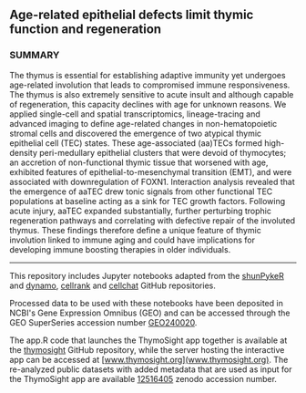 ## Age-related epithelial defects limit thymic function and regeneration 

### SUMMARY

The thymus is essential for establishing adaptive immunity yet undergoes age-related involution that leads to compromised immune responsiveness. The thymus is also extremely sensitive to acute insult and although capable of regeneration, this capacity declines with age for unknown reasons. We applied single-cell and spatial transcriptomics, lineage-tracing and advanced imaging to define age-related changes in non-hematopoietic stromal cells and discovered the emergence of two atypical thymic epithelial cell (TEC) states. These age-associated (aa)TECs formed high-density peri-medullary epithelial clusters that were devoid of thymocytes; an accretion of non-functional thymic tissue that worsened with age, exhibited features of epithelial-to-mesenchymal transition (EMT), and were associated with downregulation of FOXN1. Interaction analysis revealed that the emergence of aaTEC drew tonic signals from other functional TEC populations at baseline acting as a sink for TEC growth factors. Following acute injury, aaTEC expanded substantially, further perturbing trophic regeneration pathways and correlating with defective repair of the involuted thymus. These findings therefore define a unique feature of thymic involution linked to immune aging and could have implications for developing immune boosting therapies in older individuals.
<hr>

This repository includes Jupyter notebooks adapted from the [shunPykeR](https://github.com/kousaa/shunPykeR) and [dynamo](https://github.com/aristoteleo/dynamo-release), [cellrank](https://github.com/theislab/cellrank) and [cellchat](https://github.com/sqjin/CellChat) GitHub repositories.

Processed data to be used with these notebooks have been deposited in NCBI's Gene Expression Omnibus (GEO) and can be accessed through the GEO SuperSeries accession number [GEO240020](https://www.ncbi.nlm.nih.gov/geo/query/acc.cgi?acc=GSE240020).

The app.R code that launches the ThymoSight app together is available at the [thymosight](https://github.com/FredHutch/thymosight) GitHub repository, while the server hosting the interactive app can be accessed at [www.thymosight.org](www.thymosight.org). The re-analyzed public datasets with added metadata that are used as input for the ThymoSight app are available [12516405](10.5281/zenodo.12516405) zenodo accession number.


